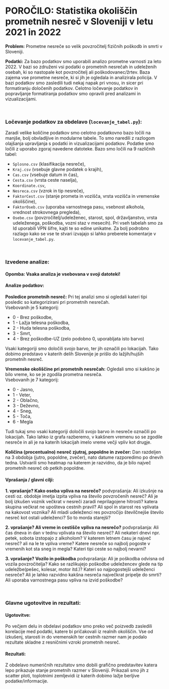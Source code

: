 # POROČILO: Statistika okoliščin prometnih nesreč v Sloveniji v letu 2021 in 2022

**Problem:** Prometne nesreče so velik povzročitelj fizičnih poškodb in smrti v Sloveniji.

**Podatki:** Za bazo podatkov smo uporabili analizo prometne varnosti za leto 2022. V bazi so združeni vsi podatki o prometnih nesrečah in udeleženih osebah, ki so nastopale kot povzročitelj ali poškodovanec/žrtev. Baza zajema vse prometne nesreče, ki si jih je ogledala in analizirala policija. V bazi podatkov smo zasledili tudi nekaj napak pri vnosu, in sicer pri formatiranju določenih podatkov. Celotno ločevanje podatkov in popravljanje formatiranja podatkov smo opravili pred analizami in vizualizacijami.

<br/>

### Ločevanje podatkov za obdelavo (`locevanje_tabel.py`):
Zaradi velike količine podatkov smo celotno podatkovno bazo ločili na manjše, bolj obvladljive in modularne tabele. To smo naredili z razlogom olajšanja upravljanja s podatki in vizualizacijami podatkov. Podatke smo ločili z uporabo zgoraj navedene datoteke. Bazo smo ločili na 9 različnih tabel: 
- `Splosno.csv` (klasifikacija nesreče),  
- `Kraj.csv` (vsebuje glavne podatek o krajih), 
- `Cas.csv` (vsebuje datum in čas), 
- `Cesta.csv` (vrsta ceste naselja), 
- `Koordinate.csv`, 
- `Nesreca.csv` (vzrok in tip nesreče), 
- `FaktorCest.csv` (stanje prometa in vozišča, vrsta vozišča in vremenske okoliščine), 
- `FaktorOseb.csv` (uporaba varnostnega pasu, vsebnost alkohola, vrednost strokovnega pregleda),
- `Osebe.csv` (povzročitelj/udeleženec, starost, spol, državljanstvo, vrsta udeleženega, poškodba, vozni staz v mesecih). 
Pri vseh tabelah smo za Id uporabili VPN šifre, kajti te so edine unikatne.
Za bolj podrobno razlago kako se vse te stvari izvajajo si lahko preberete komentarje v `locevanje_tabel.py`.

<br/>

### Izvedene analize:

#### Opomba: Vsaka analiza je vsebovana v svoji datoteki!

#### Analize podatkov:

<!-- pogledu kaj so tipi posledic pri pn, določu barve, pobarvu lokacije tiste barve kukr je tip posledic -->
**Posledice prometnih nesreč:** Pri tej analizi smo si ogledali kateri tipi posledic so kategorizirani pri prometnih nesrečah.  
Vsebovanih je 5 kategorij: 
- 0 - Brez poškodbe, 
- 1 - Lažja telesna poškodba, 
- 2 - Huda telesna poškodba, 
- 3 - Smrt, 
- 4 - Brez poškodbe-UZ (zelo podobno 0, uporabljata isto barvo)  

Vsaki kategoriji smo določili svojo barvo, ter jih označili po lokacijah. Tako dobimo predstavo v katerih delih Slovenije je prišlo do lažjih/hujših prometnih nesreč.


**Vremenske okoliščine pri prometnih nesrečah:** Ogledali smo si kakšno je bilo vreme, ko se je zgodila prometna nesreča.  
Vsebovanih je 7 kategorij: 
- 0 - Jasno, 
- 1 - Veter, 
- 2 - Oblačno, 
- 3 - Deževno, 
- 4 - Sneg, 
- 5 - Toča, 
- 6 - Megla  

Tudi tukaj smo vsaki kategoriji določili svojo barvo in nesreče označili po lokacijah. Tako lahko iz grafa razberemo, v kakšnem vremenu so se zgodile nesreče in ali je na katerih lokacijah imelo vreme večji vpliv kot drugje.

<!--  -->
**Količina (procentualno) nesreč zjutraj, popoldne in zvečer:**
Dan razdeljen na 3 obdobja (jutro, popoldne, zvečer), nato datume razporedimo po dnevih tedna. Ustvarili smo heatmap na katerem je razvidno, da je bilo največ prometnih nesreč ob petkih popoldne.


#### Vprašanja / glavni cilji:

**1. vprašanje? Kako oseba vpliva na nesrečo?**
podvprašanja:
Ali izkušnje na cesti oz. obdobje imetja izpita vpliva na število povzročenih nesreč?
Ali je bolj izkušen voznik večkrat v nesreči zaradi neprilagojene hitrosti? katera skupina večkrat ne upošteva cestnih pravil?
Ali spol in starost res vplivata na kakovost voznika?
Ali mladi udeleženci res povzročijo številčnejše število nesreč kot ostali udeleženci? So to morda starejši?


**2. vprašanje? Ali vreme in cestišče vpliva na nesrečo?**
podvprašanja:
Ali čas dneva in dan v tednu vplivata na število nesreč? Ali nekateri dnevi npr. petek, sobota izstopajo z alkoholom?
V katerem letnem času je največ nesreč? ali na le te vpliva vreme?
Katere nesreče so najbolj pogoste v vremenih kot sta sneg in megla?
Kateri tipi ceste so najbolj nevarni?


**3. vprašanje? Vozilo in poškodba**
podvprašanja:
Ali je poškodba odvisna od vozila povzročitelja?
Kako se razlikujejo poškodbe udeležencev glede na tip udeležbe(pešec, kolesar, motor itd.)?
Kateri so najpogostejši udeleženci nesreče?
Ali je lahko razvidno kakšna nesreča največkrat pripelje do smrti?
Ali uporaba varnostnega pasu vpliva na izvid poškodbe?

<br/>

### Glavne ugotovitve in rezultati:

#### Ugotovitve:
Po večjem delu in obdelavi podatkov smo preko več poizvedb zasledili korelacije med podatki, katere bi pričakovali
iz realnih okoliščin. Vse od izkušenj, starosti in do vremenskih ter cestnih razmer nam je podalo rezultate skladne 
z resničnimi vzroki prometnih nesreč.

#### Rezultati:
Z obdelavo numeričnih rezultatov smo dobili grafično predstavitev katera lepo prikazuje stanje prometnih razmer v Sloveniji. Prikazali smo jih z scatter ploti, toplotnimi zemljevidi iz katerih dobimo lažje berljive podatke/informacije.